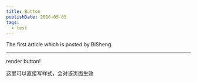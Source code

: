 ```yaml
---
title: Button
publishDate: 2016-05-05
tags: 
  - test
---
```


The first article which is posted by BiSheng.

---

render button!

这里可以直接写样式，会对该页面生效
<style> [id^="components-button-demo-"] .ant-btn { margin-right: 8px; margin-bottom: 12px; } [id^="components-button-demo-"] .ant-btn-group > .ant-btn { margin-right: 0; } </style>